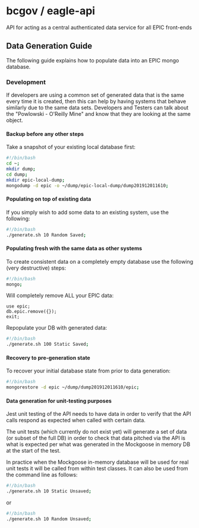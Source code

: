 # bcgov / eagle-api

API for acting as a central authenticated data service for all EPIC front-ends

## Data Generation Guide

The following guide explains how to populate data into an EPIC mongo database.

### Development

If developers are using a common set of generated data that is the same every time it is created, then this can help by having systems that behave similarly due to the same data sets.  Developers and Testers can talk about the "Powlowski - O'Reilly Mine" and know that they are looking at the same object.

#### Backup before any other steps

Take a snapshot of your existing local database first:

```bash
#!/bin/bash
cd ~;
mkdir dump;
cd dump;
mkdir epic-local-dump;
mongodump -d epic -o ~/dump/epic-local-dump/dump201912011610;
```

#### Populating on top of existing data

If you simply wish to add some data to an existing system, use the following:

```bash
#!/bin/bash
./generate.sh 10 Random Saved;
```

#### Populating fresh with the same data as other systems

To create consistent data on a completely empty database use the following (very destructive) steps:

```bash
#!/bin/bash
mongo;
```

Will completely remove ALL your EPIC data:

```mongo
use epic;
db.epic.remove({});
exit;
```

Repopulate your DB with generated data:

```bash
#!/bin/bash
./generate.sh 100 Static Saved;
```

#### Recovery to pre-generation state

To recover your initial database state from prior to data generation:

```bash
#!/bin/bash
mongorestore -d epic ~/dump/dump201912011610/epic;
```

#### Data generation for unit-testing purposes

Jest unit testing of the API needs to have data in order to verify that the API calls respond as expected when called with certain data.

The unit tests (which currently do not exist yet) will generate a set of data (or subset of the full DB) in order to check that data pitched via the API is what is expected per what was generated in the Mockgoose in memory DB at the start of the test.

In practice when the Mockgoose in-memory database will be used for real unit tests it will be called from within test classes.  It can also be used from the command line as follows:

```bash
#!/bin/bash
./generate.sh 10 Static Unsaved;
```

or

```bash
#!/bin/bash
./generate.sh 10 Random Unsaved;
```
